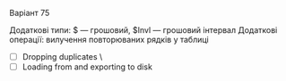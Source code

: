 Варіант 75

Додаткові типи: $ — грошовий, $Invl — грошовий інтервал
Додаткові операції: вилучення повторюваних рядків у таблиці


 - [ ] Dropping duplicates \
 - [ ] Loading from and exporting to disk